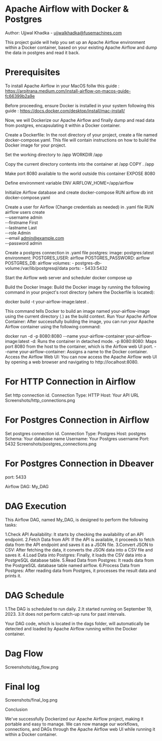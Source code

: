 # Apache Airflow with Docker & Postgres

Author:
Ujjwal Khadka - ujjwalkhadka@fusemachines.com

This project guide will help you set up an Apache Airflow environment within a Docker container, based on your existing Apache Airflow  and dump the data in postgres and read it back.

# Prerequisites

To install Apache Airflow in your MacOS follw this guide : https://arpitrana.medium.com/install-airflow-on-macos-guide-fc66399b2a9e

Before proceeding, ensure Docker is installed in your system following this guide :
https://docs.docker.com/desktop/install/mac-install/

Now, we will Dockerize our Apache Airflow and finally dump and read data from postgres, encapsulating it within a Docker container.

Create a Dockerfile: In the root directory of your project, create a file named docker-compose.yaml. This file will contain instructions on how to build the Docker image for your project. 


Set the working directory to /app
WORKDIR /app

Copy the current directory contents into the container at /app
COPY . /app

Make port 8080 available to the world outside this container
EXPOSE 8080

Define environment variable
ENV AIRFLOW_HOME=/app/airflow

Initialize Airflow database and create docker-compose
RUN airflow db init
docker-compose.yaml

Create a user for Airflow (Change credentials as needed) in .yaml file
RUN airflow users create \
    --username admin \
    --firstname First \
    --lastname Last \
    --role Admin \
    --email admin@example.com \
    --password admin

Create a postgres connection in .yaml file
 postgres:
    image: postgres:latest
    environment:
      POSTGRES_USER: airflow
      POSTGRES_PASSWORD: airflow
      POSTGRES_DB: airflow
    volumes:
      - postgres-db-volume:/var/lib/postgresql/data
    ports:
      - 5433:5432

Start the Airflow web server and scheduler
docker compose up

Build the Docker Image: Build the Docker image by running the following command in your project's root directory (where the Dockerfile is located):

docker build -t your-airflow-image:latest .

This command tells Docker to build an image named your-airflow-image using the current directory (.) as the build context.
Run Your Apache Airflow Container: After successfully building the image, you can run your Apache Airflow container using the following command:

docker run -d -p 8080:8080 --name your-airflow-container your-airflow-image:latest
-d: Runs the container in detached mode.
-p 8080:8080: Maps port 8080 from the host to the container, which is the Airflow web UI port.
--name your-airflow-container: Assigns a name to the Docker container.
Access the Airflow Web UI: You can now access the Apache Airflow web UI by opening a web browser and navigating to http://localhost:8080.

# For HTTP Connection in Airflow

Set http connection id.
Connection Type: HTTP
Host: Your API URL
Screenshots/http_connections.png

# For Postgres Connection in Airflow

Set postgres connection id.
Connection Type: Postgres
Host: postgres
Schema: Your database name
Username: Your Postgres username
Port: 5432
Screenshots/postgres_connections.png

# For Postgres Connection in Dbeaver
port: 5433

Airflow DAG: My_DAG

# DAG Execution

This Airflow DAG, named My_DAG, is designed to perform the following tasks:

1.Check API Availability: It starts by checking the availability of an API endpoint.
2.Fetch Data from API: If the API is available, it proceeds to fetch data from the API endpoint and saves it as a JSON file.
3.Convert JSON to CSV: After fetching the data, it converts the JSON data into a CSV file and saves it.
4.Load Data into Postgres: Finally, it loads the CSV data into a PostgreSQL database table.
5.Read Data from Postgres: It reads data from the PostgreSQL database table named airflow.
6.Process Data from Postgres: After reading data from Postgres, it processes the result data and prints it.

# DAG Schedule

1.The DAG is scheduled to run daily.
2.It started running on September 19, 2023.
3.It does not perform catch-up runs for past intervals.

Your DAG code, which is located in the dags folder, will automatically be detected and loaded by Apache Airflow running within the Docker container.

# Dag Flow
Screenshots/dag_flow.png

# Final log
Screenshots/final_log.png

Conclusion

We've successfully Dockerized our Apache Airflow project, making it portable and easy to manage. We can now manage our workflows, connections, and DAGs through the Apache Airflow web UI while running it within a Docker container.
